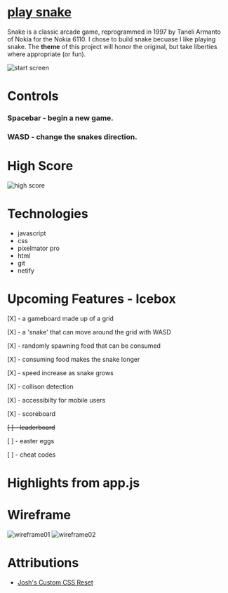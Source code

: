 # [play snake](https://ssssnake.netlify.app)

<!-- #### a description of snake, why I chose it, and a screenshot -->
Snake is a classic arcade game, reprogrammed in 1997 by Taneli Armanto of Nokia for the Nokia 6110. I chose to build snake becuase I like playing snake. The __theme__ of this project will honor the original, but take liberties where appropriate (or fun).

![start screen](https://i.imgur.com/nlFpopN.png)
<!-- # How to Play -->
# Controls

### Spacebar - begin a new game.
### WASD - change the snakes direction.


# High Score
![high score](https://i.imgur.com/XH7lKV1.png)

# Technologies

* javascript
* css
* pixelmator pro
* html
* git
* netify

# Upcoming Features - Icebox

[X] - a gameboard made up of a grid

[X] - a 'snake' that can move around the grid with WASD

[X] - randomly spawning food that can be consumed

[X] - consuming food makes the snake longer

[X] - speed increase as snake grows

[X] - collison detection

[X] - accessibilty for mobile users

[X] - scoreboard

~~[ ] - leaderboard~~ 

[ ] - easter eggs

[ ] - cheat codes

# Highlights from app.js

# Wireframe

![wireframe01](https://i.imgur.com/4DYTRVW.png)
![wireframe02](https://i.imgur.com/vXAY1bN.png)

# Attributions

* [Josh's Custom CSS Reset](https://www.joshwcomeau.com/css/custom-css-reset/)
